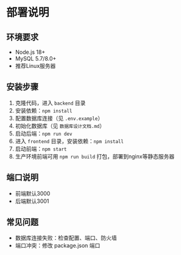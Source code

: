 # 部署说明

## 环境要求
- Node.js 18+
- MySQL 5.7/8.0+
- 推荐Linux服务器

## 安装步骤
1. 克隆代码，进入 `backend` 目录
2. 安装依赖：`npm install`
3. 配置数据库连接（见 `.env.example`）
4. 初始化数据库（见 `数据库设计文档.md`）
5. 启动后端：`npm run dev`
6. 进入 `frontend` 目录，安装依赖：`npm install`
7. 启动前端：`npm start`
8. 生产环境前端可用 `npm run build` 打包，部署到nginx等静态服务器

## 端口说明
- 前端默认3000
- 后端默认3001

## 常见问题
- 数据库连接失败：检查配置、端口、防火墙
- 端口冲突：修改 package.json 端口 